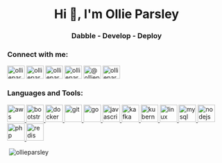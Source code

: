 
<h1 align="center">Hi 👋, I'm Ollie Parsley</h1>
<h3 align="center">Dabble - Develop - Deploy</h3>

<p align="left">
<h3 align="left">Connect with me:</h3>
<a href="https://dev.to/ollieparsley" target="blank"><img align="center" src="https://cdn.jsdelivr.net/npm/simple-icons@3.0.1/icons/dev-dot-to.svg" alt="ollieparsley" height="30" width="40" /></a>
<a href="https://twitter.com/ollieparsley" target="blank"><img align="center" src="https://cdn.jsdelivr.net/npm/simple-icons@3.0.1/icons/twitter.svg" alt="ollieparsley" height="30" width="40" /></a>
<a href="https://linkedin.com/in/ollieparsley" target="blank"><img align="center" src="https://cdn.jsdelivr.net/npm/simple-icons@3.0.1/icons/linkedin.svg" alt="ollieparsley" height="30" width="40" /></a>
<a href="https://fb.com/ollieparsley" target="blank"><img align="center" src="https://cdn.jsdelivr.net/npm/simple-icons@3.0.1/icons/facebook.svg" alt="ollieparsley" height="30" width="40" /></a>
<a href="https://medium.com/@ollieparsley" target="blank"><img align="center" src="https://cdn.jsdelivr.net/npm/simple-icons@3.0.1/icons/medium.svg" alt="@ollieparsley" height="30" width="40" /></a>
<a href="https://www.youtube.com/c/ollieparsley" target="blank"><img align="center" src="https://cdn.jsdelivr.net/npm/simple-icons@3.0.1/icons/youtube.svg" alt="ollieparsley" height="30" width="40" /></a>
</p>

<h3 align="left">Languages and Tools:</h3>
<p align="left">
  <a href="https://aws.amazon.com" target="_blank">
    <img src="https://cdn.jsdelivr.net/npm/simple-icons@3.0.1/icons/amazonaws.svg" alt="aws" width="40" height="40"/>
  </a>
  <a href="https://getbootstrap.com" target="_blank">
    <img src="https://cdn.jsdelivr.net/npm/simple-icons@3.0.1/icons/bootstrap.svg" alt="bootstrap" width="40" height="40"/>
  </a>
  <a href="https://www.docker.com/" target="_blank">
    <img src="https://cdn.jsdelivr.net/npm/simple-icons@3.0.1/icons/docker.svg" alt="docker" width="40" height="40"/>
  </a>
  <a href="https://git-scm.com/" target="_blank">
    <img src="https://cdn.jsdelivr.net/npm/simple-icons@3.0.1/icons/git.svg" alt="git" width="40" height="40"/>
  </a>
  <a href="https://golang.org" target="_blank">
    <img src="https://cdn.jsdelivr.net/npm/simple-icons@3.0.1/icons/go.svg" alt="go" width="40" height="40"/>
  </a>
  <a href="https://developer.mozilla.org/en-US/docs/Web/JavaScript" target="_blank">
    <img src="https://cdn.jsdelivr.net/npm/simple-icons@3.0.1/icons/javascript.svg" alt="javascript" width="40" height="40"/>
  </a>
  <a href="https://kafka.apache.org/" target="_blank">
    <img src="https://cdn.jsdelivr.net/npm/simple-icons@3.0.1/icons/apachekafka.svg" alt="kafka" width="40" height="40"/>
  </a>
  <a href="https://kubernetes.io" target="_blank">
    <img src="https://cdn.jsdelivr.net/npm/simple-icons@3.0.1/icons/kubernetes.svg" alt="kubernetes" width="40" height="40"/>
  </a>
  <a href="https://www.linux.org/" target="_blank">
    <img src="https://cdn.jsdelivr.net/npm/simple-icons@3.0.1/icons/linux.svg" alt="linux" width="40" height="40"/>
  </a>
  <a href="https://www.mysql.com/" target="_blank">
    <img src="https://cdn.jsdelivr.net/npm/simple-icons@3.0.1/icons/mysql.svg" alt="mysql" width="40" height="40"/>
  </a>
  <a href="https://nodejs.org" target="_blank">
    <img src="https://cdn.jsdelivr.net/npm/simple-icons@3.0.1/icons/node-dot-js.svg" alt="nodejs" width="40" height="40"/>
  </a>
  <a href="https://www.php.net" target="_blank">
    <img src="https://cdn.jsdelivr.net/npm/simple-icons@3.0.1/icons/php.svg" alt="php" width="40" height="40"/>
  </a>
  <a href="https://redis.io" target="_blank">
    <img src="https://cdn.jsdelivr.net/npm/simple-icons@3.0.1/icons/redis.svg" alt="redis" width="40" height="40"/>
  </a>
</p>

<p>&nbsp;<img align="center" src="https://github-readme-stats.vercel.app/api?username=ollieparsley&show_icons=true" alt="ollieparsley" /></p>



<!--
**ollieparsley/ollieparsley** is a ✨ _special_ ✨ repository because its `README.md` (this file) appears on your GitHub profile.

Here are some ideas to get you started:

- 🔭 I’m currently working on ...
- 🌱 I’m currently learning ...
- 👯 I’m looking to collaborate on ...
- 🤔 I’m looking for help with ...
- 💬 Ask me about ...
- 📫 How to reach me: ...
- 😄 Pronouns: ...
- ⚡ Fun fact: ...
-->
